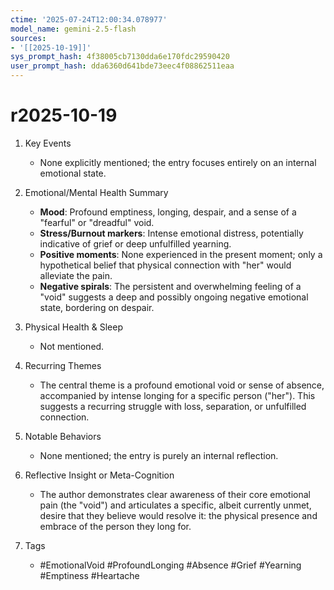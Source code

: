 ```yaml
---
ctime: '2025-07-24T12:00:34.078977'
model_name: gemini-2.5-flash
sources:
- '[[2025-10-19]]'
sys_prompt_hash: 4f38005cb7130dda6e170fdc29590420
user_prompt_hash: dda6360d641bde73eec4f08862511eaa
---
```

# r2025-10-19

1. Key Events
    *   None explicitly mentioned; the entry focuses entirely on an internal emotional state.

2. Emotional/Mental Health Summary
    *   **Mood**: Profound emptiness, longing, despair, and a sense of a "fearful" or "dreadful" void.
    *   **Stress/Burnout markers**: Intense emotional distress, potentially indicative of grief or deep unfulfilled yearning.
    *   **Positive moments**: None experienced in the present moment; only a hypothetical belief that physical connection with "her" would alleviate the pain.
    *   **Negative spirals**: The persistent and overwhelming feeling of a "void" suggests a deep and possibly ongoing negative emotional state, bordering on despair.

3. Physical Health & Sleep
    *   Not mentioned.

4. Recurring Themes
    *   The central theme is a profound emotional void or sense of absence, accompanied by intense longing for a specific person ("her"). This suggests a recurring struggle with loss, separation, or unfulfilled connection.

5. Notable Behaviors
    *   None mentioned; the entry is purely an internal reflection.

6. Reflective Insight or Meta-Cognition
    *   The author demonstrates clear awareness of their core emotional pain (the "void") and articulates a specific, albeit currently unmet, desire that they believe would resolve it: the physical presence and embrace of the person they long for.

7. Tags
    *   #EmotionalVoid #ProfoundLonging #Absence #Grief #Yearning #Emptiness #Heartache